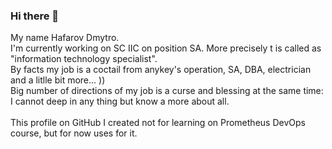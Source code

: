 <!--
**gafaroff77/gafaroff77** is a ✨ _special_ ✨ repository because its `README.md` (this file) appears on your GitHub profile.

Here are some ideas to get you started:

- 🔭 I’m currently working on ...
- 🌱 I’m currently learning ...
- 👯 I’m looking to collaborate on ...
- 🤔 I’m looking for help with ...
- 💬 Ask me about ...
- 📫 How to reach me: ...
- 😄 Pronouns: ...
- ⚡ Fun fact: ...
-->
### Hi there 👋

My name Hafarov Dmytro.<br>
I'm currently working on SC IIC on position SA. More precisely t is called as "information technology specialist".<br>
By facts my job is a coctail from anykey's operation, SA, DBA, electrician and a litlle bit more... ))<br>
Big number of directions of my job is a curse and blessing at the same time: I cannot deep in any thing but know a more about all.<br><br>
This profile on GitHub I created not for learning on Prometheus DevOps course, but for now uses for it.<br>
